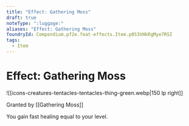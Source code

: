 ```yaml
---
title: "Effect: Gathering Moss"
draft: true
noteType: ":luggage:"
aliases: "Effect: Gathering Moss"
foundryId: Compendium.pf2e.feat-effects.Item.p0S3VHkRgMye7RSI
tags:
  - Item
---
```


# Effect: Gathering Moss
![[icons-creatures-tentacles-tentacles-thing-green.webp|150 lp right]]

Granted by [[Gathering Moss]]

You gain fast healing equal to your level.
